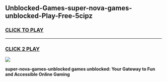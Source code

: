 
## Unblocked-Games-super-nova-games-unblocked-Play-Free-5cipz
<h3>
<a href="https://premium76.site?title=super-nova-games-unblocked&ref=23A">CLICK TO PLAY</a></h3>
<hr>

<h3>
<a href="https://premium76.site?title=super-nova-games-unblocked&ref=23A">CLICK 2 PLAY</a>
  
</h3>

<a href="https://premium76.site?title=super-nova-games-unblocked&ref=23A"><img src="https://clearcache.store/games.png"></a>


**super-nova-games-unblocked games unblocked: Your Gateway to Fun and Accessible Online Gaming**
